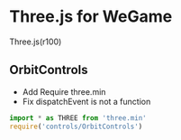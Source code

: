 # Three.js for WeGame

Three.js(r100)

## OrbitControls

- Add Require three.min
- Fix dispatchEvent is not a function

```js
import * as THREE from 'three.min'
require('controls/OrbitControls')
```


